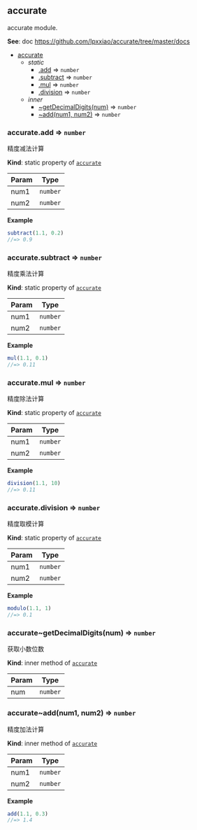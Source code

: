 <a name="module_accurate"></a>

## accurate
<p>accurate module.</p>

**See**: doc https://github.com/Ipxxiao/accurate/tree/master/docs  

* [accurate](#module_accurate)
    * _static_
        * [.add](#module_accurate.add) ⇒ <code>number</code>
        * [.subtract](#module_accurate.subtract) ⇒ <code>number</code>
        * [.mul](#module_accurate.mul) ⇒ <code>number</code>
        * [.division](#module_accurate.division) ⇒ <code>number</code>
    * _inner_
        * [~getDecimalDigits(num)](#module_accurate..getDecimalDigits) ⇒ <code>number</code>
        * [~add(num1, num2)](#module_accurate..add) ⇒ <code>number</code>

<a name="module_accurate.add"></a>

### accurate.add ⇒ <code>number</code>
<p>精度减法计算</p>

**Kind**: static property of [<code>accurate</code>](#module_accurate)  

| Param | Type |
| --- | --- |
| num1 | <code>number</code> | 
| num2 | <code>number</code> | 

**Example**  
```js
subtract(1.1, 0.2)
//=> 0.9
```
<a name="module_accurate.subtract"></a>

### accurate.subtract ⇒ <code>number</code>
<p>精度乘法计算</p>

**Kind**: static property of [<code>accurate</code>](#module_accurate)  

| Param | Type |
| --- | --- |
| num1 | <code>number</code> | 
| num2 | <code>number</code> | 

**Example**  
```js
mul(1.1, 0.1)
//=> 0.11
```
<a name="module_accurate.mul"></a>

### accurate.mul ⇒ <code>number</code>
<p>精度除法计算</p>

**Kind**: static property of [<code>accurate</code>](#module_accurate)  

| Param | Type |
| --- | --- |
| num1 | <code>number</code> | 
| num2 | <code>number</code> | 

**Example**  
```js
division(1.1, 10)
//=> 0.11
```
<a name="module_accurate.division"></a>

### accurate.division ⇒ <code>number</code>
<p>精度取模计算</p>

**Kind**: static property of [<code>accurate</code>](#module_accurate)  

| Param | Type |
| --- | --- |
| num1 | <code>number</code> | 
| num2 | <code>number</code> | 

**Example**  
```js
modulo(1.1, 1)
//=> 0.1
```
<a name="module_accurate..getDecimalDigits"></a>

### accurate~getDecimalDigits(num) ⇒ <code>number</code>
<p>获取小数位数</p>

**Kind**: inner method of [<code>accurate</code>](#module_accurate)  

| Param | Type |
| --- | --- |
| num | <code>number</code> | 

<a name="module_accurate..add"></a>

### accurate~add(num1, num2) ⇒ <code>number</code>
<p>精度加法计算</p>

**Kind**: inner method of [<code>accurate</code>](#module_accurate)  

| Param | Type |
| --- | --- |
| num1 | <code>number</code> | 
| num2 | <code>number</code> | 

**Example**  
```js
add(1.1, 0.3)
//=> 1.4
```
